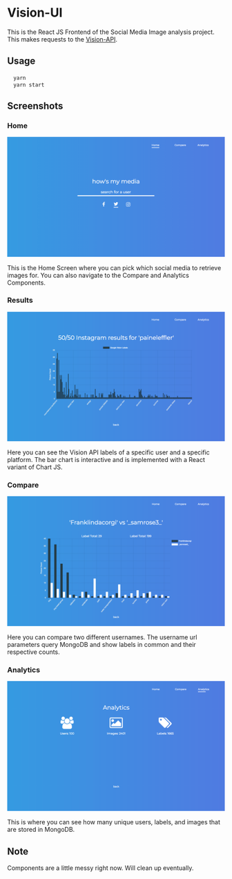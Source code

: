 # Vision-UI

This is the React JS Frontend of the Social Media Image analysis project. This makes requests to the [Vision-API](https://github.com/paineleffler/vision-api).

## Usage
```
  yarn
  yarn start
```

## Screenshots

### Home
![Alt text](screenshots/home.png?raw=true "Home Component")

This is the Home Screen where you can pick which social media to retrieve images for. You can also navigate to the Compare and Analytics Components.

### Results

![Alt text](screenshots/results.png?raw=true "Results Component")

Here you can see the Vision API labels of a specific user and a specific platform. The bar chart is interactive and is implemented with a React variant of Chart JS.

### Compare

![Alt text](screenshots/compare.png?raw=true "Compare Component")

Here you can compare two different usernames. The username url parameters query MongoDB and show labels in common and their respective counts.

### Analytics

![Alt text](screenshots/analytics.png?raw=true "Analytics Component")

This is where you can see how many unique users, labels, and images that are stored in MongoDB.

## Note

Components are a little messy right now. Will clean up eventually.